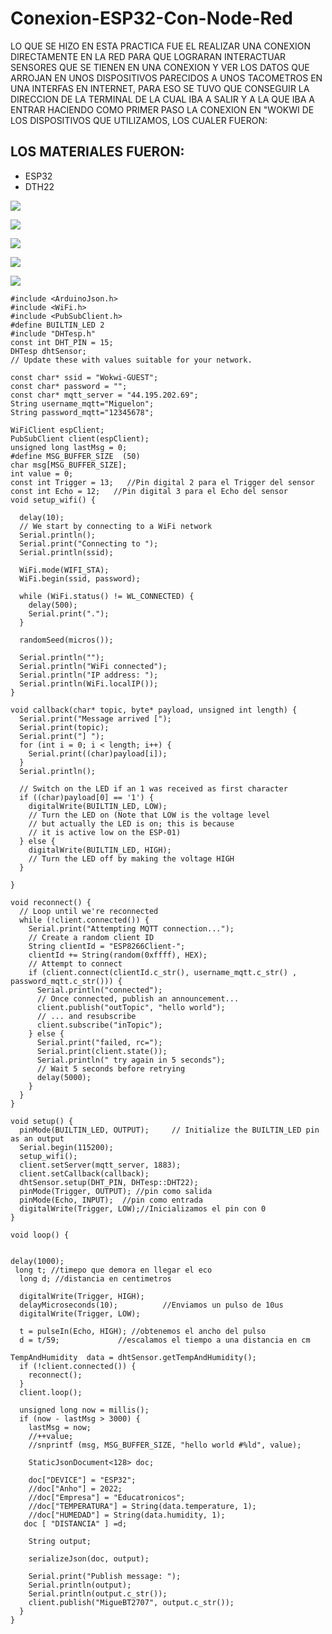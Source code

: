 # Conexion-ESP32-Con-Node-Red

 LO QUE SE HIZO EN ESTA PRACTICA FUE EL REALIZAR UNA CONEXION DIRECTAMENTE EN LA RED PARA QUE LOGRARAN INTERACTUAR SENSORES QUE SE TIENEN EN UNA CONEXION Y VER LOS DATOS QUE ARROJAN EN UNOS DISPOSITIVOS PARECIDOS A UNOS TACOMETROS EN UNA INTERFAS EN INTERNET, PARA ESO SE TUVO QUE CONSEGUIR LA DIRECCION DE LA TERMINAL DE LA CUAL IBA A SALIR Y A LA QUE IBA A ENTRAR
 HACIENDO COMO PRIMER PASO LA CONEXION EN "WOKWI DE LOS DISPOSITIVOS QUE UTILIZAMOS, LOS CUALER FUERON:
 
## LOS MATERIALES FUERON:
  - ESP32
  - DTH22

![](https://raw.githubusercontent.com/Miguebt2707/PRACTICA-NIVEL-DE-AGUA/e500a7ab6a1891e21af34150646785fbe6ba026a/Captura%20de%20pantalla%202023-06-10%201147441.png)

![](https://raw.githubusercontent.com/Miguebt2707/PRACTICA-NIVEL-DE-AGUA/e500a7ab6a1891e21af34150646785fbe6ba026a/Captura%20de%20pantalla%202023-06-10%201148262.png)

![](https://raw.githubusercontent.com/Miguebt2707/PRACTICA-NIVEL-DE-AGUA/e500a7ab6a1891e21af34150646785fbe6ba026a/Captura%20de%20pantalla%202023-06-10%20114923.png)

![](https://raw.githubusercontent.com/Miguebt2707/PRACTICA-NIVEL-DE-AGUA/e500a7ab6a1891e21af34150646785fbe6ba026a/Captura%20de%20pantalla%202023-06-10%201150154.png)

![](https://raw.githubusercontent.com/Miguebt2707/PRACTICA-NIVEL-DE-AGUA/e500a7ab6a1891e21af34150646785fbe6ba026a/Captura%20de%20pantalla%202023-06-10%20115055.png)


```
#include <ArduinoJson.h>
#include <WiFi.h>
#include <PubSubClient.h>
#define BUILTIN_LED 2
#include "DHTesp.h"
const int DHT_PIN = 15;
DHTesp dhtSensor;
// Update these with values suitable for your network.

const char* ssid = "Wokwi-GUEST";
const char* password = "";
const char* mqtt_server = "44.195.202.69";
String username_mqtt="Miguelon";
String password_mqtt="12345678";

WiFiClient espClient;
PubSubClient client(espClient);
unsigned long lastMsg = 0;
#define MSG_BUFFER_SIZE  (50)
char msg[MSG_BUFFER_SIZE];
int value = 0;
const int Trigger = 13;   //Pin digital 2 para el Trigger del sensor
const int Echo = 12;   //Pin digital 3 para el Echo del sensor
void setup_wifi() {

  delay(10);
  // We start by connecting to a WiFi network
  Serial.println();
  Serial.print("Connecting to ");
  Serial.println(ssid);

  WiFi.mode(WIFI_STA);
  WiFi.begin(ssid, password);

  while (WiFi.status() != WL_CONNECTED) {
    delay(500);
    Serial.print(".");
  }

  randomSeed(micros());

  Serial.println("");
  Serial.println("WiFi connected");
  Serial.println("IP address: ");
  Serial.println(WiFi.localIP());
}

void callback(char* topic, byte* payload, unsigned int length) {
  Serial.print("Message arrived [");
  Serial.print(topic);
  Serial.print("] ");
  for (int i = 0; i < length; i++) {
    Serial.print((char)payload[i]);
  }
  Serial.println();

  // Switch on the LED if an 1 was received as first character
  if ((char)payload[0] == '1') {
    digitalWrite(BUILTIN_LED, LOW);   
    // Turn the LED on (Note that LOW is the voltage level
    // but actually the LED is on; this is because
    // it is active low on the ESP-01)
  } else {
    digitalWrite(BUILTIN_LED, HIGH);  
    // Turn the LED off by making the voltage HIGH
  }

}

void reconnect() {
  // Loop until we're reconnected
  while (!client.connected()) {
    Serial.print("Attempting MQTT connection...");
    // Create a random client ID
    String clientId = "ESP8266Client-";
    clientId += String(random(0xffff), HEX);
    // Attempt to connect
    if (client.connect(clientId.c_str(), username_mqtt.c_str() , password_mqtt.c_str())) {
      Serial.println("connected");
      // Once connected, publish an announcement...
      client.publish("outTopic", "hello world");
      // ... and resubscribe
      client.subscribe("inTopic");
    } else {
      Serial.print("failed, rc=");
      Serial.print(client.state());
      Serial.println(" try again in 5 seconds");
      // Wait 5 seconds before retrying
      delay(5000);
    }
  }
}

void setup() {
  pinMode(BUILTIN_LED, OUTPUT);     // Initialize the BUILTIN_LED pin as an output
  Serial.begin(115200);
  setup_wifi();
  client.setServer(mqtt_server, 1883);
  client.setCallback(callback);
  dhtSensor.setup(DHT_PIN, DHTesp::DHT22);
  pinMode(Trigger, OUTPUT); //pin como salida
  pinMode(Echo, INPUT);  //pin como entrada
  digitalWrite(Trigger, LOW);//Inicializamos el pin con 0
}

void loop() {


delay(1000);
 long t; //timepo que demora en llegar el eco
  long d; //distancia en centimetros

  digitalWrite(Trigger, HIGH);
  delayMicroseconds(10);          //Enviamos un pulso de 10us
  digitalWrite(Trigger, LOW);
  
  t = pulseIn(Echo, HIGH); //obtenemos el ancho del pulso
  d = t/59;             //escalamos el tiempo a una distancia en cm

TempAndHumidity  data = dhtSensor.getTempAndHumidity();
  if (!client.connected()) {
    reconnect();
  }
  client.loop();

  unsigned long now = millis();
  if (now - lastMsg > 3000) {
    lastMsg = now;
    //++value;
    //snprintf (msg, MSG_BUFFER_SIZE, "hello world #%ld", value);

    StaticJsonDocument<128> doc;

    doc["DEVICE"] = "ESP32";
    //doc["Anho"] = 2022;
    //doc["Empresa"] = "Educatronicos";
    //doc["TEMPERATURA"] = String(data.temperature, 1);
    //doc["HUMEDAD"] = String(data.humidity, 1);
   doc [ "DISTANCIA" ] =d;

    String output;
    
    serializeJson(doc, output);

    Serial.print("Publish message: ");
    Serial.println(output);
    Serial.println(output.c_str());
    client.publish("MigueBT2707", output.c_str());
  }
}
```